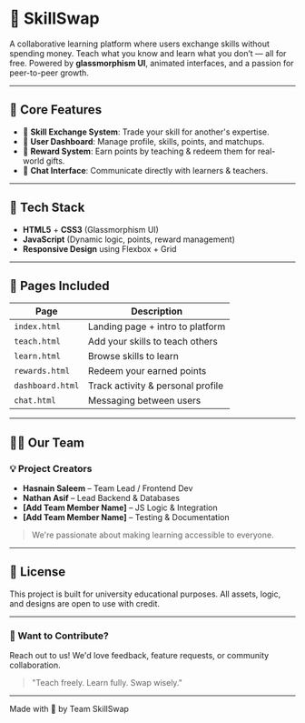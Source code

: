 # 🌟 SkillSwap

A collaborative learning platform where users exchange skills without spending money. Teach what you know and learn what you don’t — all for free. Powered by **glassmorphism UI**, animated interfaces, and a passion for peer-to-peer growth.

---

## 🧠 Core Features

- 🔄 **Skill Exchange System**: Trade your skill for another's expertise.
- 👤 **User Dashboard**: Manage profile, skills, points, and matchups.
- 💎 **Reward System**: Earn points by teaching & redeem them for real-world gifts.
- 💬 **Chat Interface**: Communicate directly with learners & teachers.

---

## 🚀 Tech Stack

- **HTML5** + **CSS3** (Glassmorphism UI)
- **JavaScript** (Dynamic logic, points, reward management)
- **Responsive Design** using Flexbox + Grid

---

## 📁 Pages Included

| Page         | Description                             |
|--------------|-----------------------------------------|
| `index.html` | Landing page + intro to platform        |
| `teach.html` | Add your skills to teach others         |
| `learn.html` | Browse skills to learn                  |
| `rewards.html` | Redeem your earned points              |
| `dashboard.html` | Track activity & personal profile    |
| `chat.html` | Messaging between users                  |


---

## 🧑‍💻 Our Team

### 💡 Project Creators

- **Hasnain Saleem** – Team Lead / Frontend Dev
- **Nathan Asif** – Lead Backend & Databases
- **[Add Team Member Name]** – JS Logic & Integration
- **[Add Team Member Name]** – Testing & Documentation

> We're passionate about making learning accessible to everyone.

---

## 📜 License

This project is built for university educational purposes. All assets, logic, and designs are open to use with credit.

---

### 💬 Want to Contribute?
Reach out to us! We'd love feedback, feature requests, or community collaboration.

> "Teach freely. Learn fully. Swap wisely."

---

Made with 💙 by Team SkillSwap

